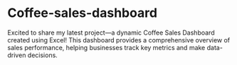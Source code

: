 # Coffee-sales-dashboard
Excited to share my latest project—a dynamic Coffee Sales Dashboard created using Excel! This dashboard provides a comprehensive overview of sales performance, helping businesses track key metrics and make data-driven decisions. 
